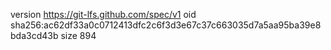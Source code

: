 version https://git-lfs.github.com/spec/v1
oid sha256:ac62df33a0c0712413dfc2c6f3d3e67c37c663035d7a5aa95ba39e8bda3cd43b
size 894
